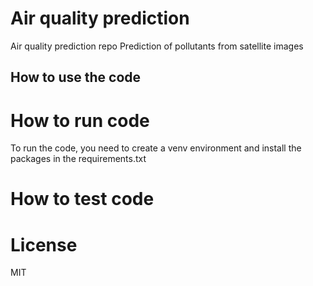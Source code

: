# Air quality prediction
Air quality prediction repo
Prediction of pollutants from satellite images

## How to use the code


# How to run code
To run the code, you need to create a venv environment and install the packages in the requirements.txt




# How to test code

# License 
MIT




